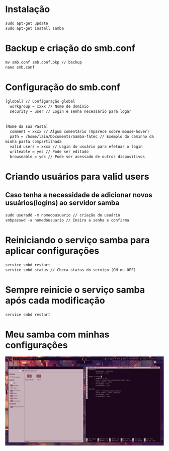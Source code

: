 # Instalação
    sudo apt-get update
    sudo apt-get install samba

# Backup e criação do smb.conf
    mv smb.conf smb.conf.bkp // backup
    nano smb.conf

# Configuração do smb.conf
    [global] // Configuração global
      workgroup = xxxx // Nome de domínio
      security = user // Login e senha necessário para logar
      
      
    [Nome da sua Pasta]
      comment = xxxx // Algum comentário (Aparece sobre mouse-hover)
      path = /home/lain/Documents/Samba-fatec // Exemplo do caminho da minha pasta compartilhada
      valid users = xxxx // Login do usuário para efetuar o login
      writeable = yes // Pode ser editado
      browseable = yes // Pode ser acessado de outros dispositivos
      
 # Criando usuários para valid users
## Caso tenha a necessidade de adicionar novos usuários(logins) ao servidor samba
    sudo useradd -m nomedousuario // criação do usuário
    smbpasswd -a nomedousuario // Insira a senha e confirma
 
# Reiniciando o serviço samba para aplicar configurações
    service smbd restart
    service smbd status // Checa status do serviço (ON ou OFF)
    
# Sempre reinicie o serviço samba após cada modificação
    service smbd restart 

# Meu samba com minhas configurações
    
![](https://github.com/w1redl4in/.dotfiles/blob/master/Prints/2019-02-27--07:32:11:PM--1600900--scrot.png)
